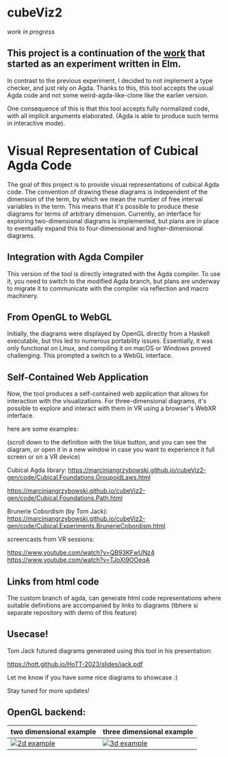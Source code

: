 # cubeViz2

_work in progress_

## This project is a continuation of the [work](https://github.com/marcinjangrzybowski/cubeViz) that started as an experiment written in Elm.

In contrast to the previous experiment, I decided to not implement a type checker, and just rely on Agda. Thanks to this, this tool accepts the usual Agda code and not some weird-agda-like-clone like the earlier version.

One consequence of this is that this tool accepts fully normalized code, with all implicit arguments elaborated. (Agda is able to produce such terms in interactive mode). 

# Visual Representation of Cubical Agda Code

The goal of this project is to provide visual representations of cubical Agda code. The convention of drawing these diagrams is independent of the dimension of the term, by which we mean the number of free interval variables in the term. This means that it's possible to produce these diagrams for terms of arbitrary dimension. Currently, an interface for exploring two-dimensional diagrams is implemented, but plans are in place to eventually expand this to four-dimensional and higher-dimensional diagrams.

## Integration with Agda Compiler

This version of the tool is directly integrated with the Agda compiler. To use it, you need to switch to the modified Agda branch, but plans are underway to migrate it to communicate with the compiler via reflection and macro machinery.

## From OpenGL to WebGL

Initially, the diagrams were displayed by OpenGL directly from a Haskell executable, but this led to numerous portability issues. Essentially, it was only functional on Linux, and compiling it on macOS or Windows proved challenging. This prompted a switch to a WebGL interface.

## Self-Contained Web Application

Now, the tool produces a self-contained web application that allows for interaction with the visualizations. For three-dimensional diagrams, it's possible to explore and interact with them in VR using a browser's WebXR interface.

here are some examples:

(scroll down to the definition with the blue button, and you can see the diagram, or open it in a new window in case you want to experience it full screen or on a VR device)

Cubical Agda library:
https://marcinjangrzybowski.github.io/cubeViz2-gen/code/Cubical.Foundations.GroupoidLaws.html

https://marcinjangrzybowski.github.io/cubeViz2-gen/code/Cubical.Foundations.Path.html

Brunerie Cobordism (by Tom Jack):
https://marcinjangrzybowski.github.io/cubeViz2-gen/code/Cubical.Experiments.BrunerieCobordism.html

screencasts from VR sessions:

https://www.youtube.com/watch?v=QB93KFwUNz4 
https://www.youtube.com/watch?v=TJoXI9OOeqA

## Links from html code

The custom branch of agda, can generate html code representations where suitable definitions are accompanied by links to diagrams (tbhere si separate repository with demo of this feature)

## Usecase!

Tom Jack futured diagrams generated using this tool in his presentation:

https://hott.github.io/HoTT-2023/slides/jack.pdf

Let me know if you have some nice diagrams to showcase :)

Stay tuned for more updates!

## OpenGL backend:


|two dimensional example|three dimensional example|
|--|--|
| [![2d example](https://i.imgur.com/D0vHW6qm.jpeg)](https://vimeo.com/589313743) | [![3d example](https://i.imgur.com/epATNXym.jpg)](https://vimeo.com/589305663) |



